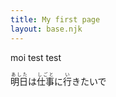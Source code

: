 ```yaml
---
title: My first page
layout: base.njk
---
```


moi test test

<ruby>明日<rp>(</rp><rt>あした</rt><rp>)</rp></ruby>は<ruby>仕事<rp>(</rp><rt>しごと</rt><rp>)</rp></ruby>に<ruby>行<rp>(</rp><rt>い</rt><rp>)</rp></ruby>きたいで